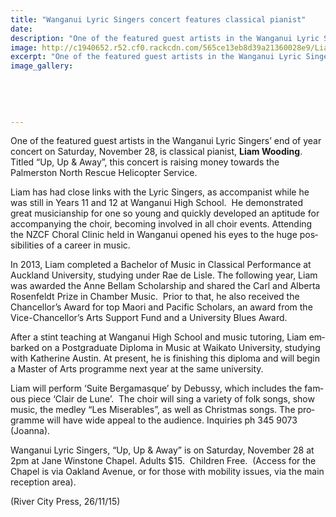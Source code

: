 ```yaml
---
title: "Wanganui Lyric Singers concert features classical pianist"
date: 
description: "One of the featured guest artists in the Wanganui Lyric Singers’ end of year concert on Saturday, November 28, is classical pianist, Liam Wooding. Titled “Up, Up & Away”, this concert is raising money"
image: http://c1940652.r52.cf0.rackcdn.com/565ce13eb8d39a21360028e9/Liam-Wooding-at-the-piano-RCP-Nov-2015.jpg
excerpt: "One of the featured guest artists in the Wanganui Lyric Singers’ end of year concert on Saturday, November 28, is classical pianist, Liam Wooding. Titled “Up, Up & Away”, this concert is raising money towards the Palmerston North Rescue Helicopter Service."
image_gallery:
    
    
    
    
    
---
```


<p class="BasicParagraph"><span class="CharacterStyle1"><span lang="EN-GB">One of the featured guest artists in the Wanganui Lyric Singers&rsquo; end of year concert on Saturday, November 28, is classical pianist, <strong>Liam Wooding</strong>. Titled &ldquo;Up, Up &amp; Away&rdquo;, this concert is raising money towards the Palmerston North Rescue Helicopter Service. </span></span></p>
<p class="BasicParagraph"><span class="CharacterStyle1"><span lang="EN-GB">Liam has had close links with the Lyric Singers, as accompanist while he was still in Years 11 and 12 at Wanganui High School.&nbsp; He demonstrated great musicianship for one so young and quickly developed an aptitude for accompanying the choir, becoming involved in all choir events. Attending the NZCF Choral Clinic held in Wanganui opened his eyes to the huge possibilities of a career in music.</span></span></p>
<p class="BasicParagraph"><span class="CharacterStyle1"><span lang="EN-GB">In 2013, Liam completed a Bachelor of Music in Classical Performance at Auckland University, studying under Rae de Lisle. The following year, Liam was awarded the Anne Bellam Scholarship and shared the Carl and Alberta Rosenfeldt Prize in Chamber Music.&nbsp; Prior to that, he also received the Chancellor&rsquo;s Award for top Maori and Pacific Scholars, an award from the Vice-Chancellor&rsquo;s Arts Support Fund and a University Blues Award.</span></span></p>
<p class="BasicParagraph"><span class="CharacterStyle1"><span lang="EN-GB">After a stint teaching at Wanganui High School and music tutoring, Liam embarked on a Postgraduate Diploma in Music at Waikato University, studying with Katherine Austin. At present, he is finishing this diploma and will begin a Master of Arts programme next year at the same university.</span></span></p>
<p class="BasicParagraph"><span class="CharacterStyle1"><span lang="EN-GB">Liam will perform &lsquo;Suite Bergamasque&rsquo; by Debussy, which includes the famous piece &lsquo;Clair de Lune&rsquo;.&nbsp; The choir will sing a variety of folk songs, show music, the medley &ldquo;Les Miserables&rdquo;, as well as Christmas songs. The programme will have wide appeal to the audience. Inquiries ph 345 9073 (Joanna).</span></span></p>
<p class="BasicParagraph"><span class="CharacterStyle1"><span lang="EN-GB">Wanganui Lyric Singers, &ldquo;Up, Up &amp; Away&rdquo; is on Saturday, November 28 at 2pm at Jane Winstone Chapel. Adults $15.&nbsp; Children Free.&nbsp; (Access for the Chapel is via Oakland Avenue, or for those with mobility issues, via the main reception area).</span></span></p>
<p class="BasicParagraph"><span class="CharacterStyle1"><span lang="EN-GB">(River City Press, 26/11/15)</span></span></p>

